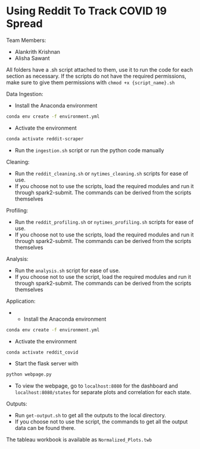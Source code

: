 # Using Reddit To Track COVID 19 Spread

Team Members:

* Alankrith Krishnan
* Alisha Sawant

All folders have a .sh script attached to them, use it to run the code for each section as necessary. If the scripts do not have the required permissions, make sure to give them permissions with
`chmod +x {script_name}.sh`

Data Ingestion:

* Install the Anaconda environment
```bash
conda env create -f environment.yml
```
* Activate the environment
```bash
conda activate reddit-scraper
```
* Run the `ingestion.sh` script or run the python code manually

Cleaning:

* Run the `reddit_cleaning.sh` or `nytimes_cleaning.sh` scripts for ease of use.
* If you choose not to use the scripts, load the required modules and run it through spark2-submit. The commands can be derived from the scripts themselves

Profiling:

* Run the `reddit_profiling.sh` or `nytimes_profiling.sh` scripts for ease of use.
* If you choose not to use the scripts, load the required modules and run it through spark2-submit. The commands can be derived from the scripts themselves

Analysis:

* Run the `analysis.sh` script for ease of use.
* If you choose not to use the script, load the required modules and run it through spark2-submit. The commands can be derived from the scripts themselves

Application:

* * Install the Anaconda environment
```bash
conda env create -f environment.yml
```
* Activate the environment
```bash
conda activate reddit_covid
```
* Start the flask server with
```bash
python webpage.py
```
* To view the webpage, go to `localhost:8080` for the dashboard and `localhost:8080/states` for separate plots and correlation for each state.

Outputs:

* Run `get-output.sh` to get all the outputs to the local directory.
* If you choose not to use the script, the commands to get all the output data can be found there.

The tableau workbook is available as `Normalized_Plots.twb`
